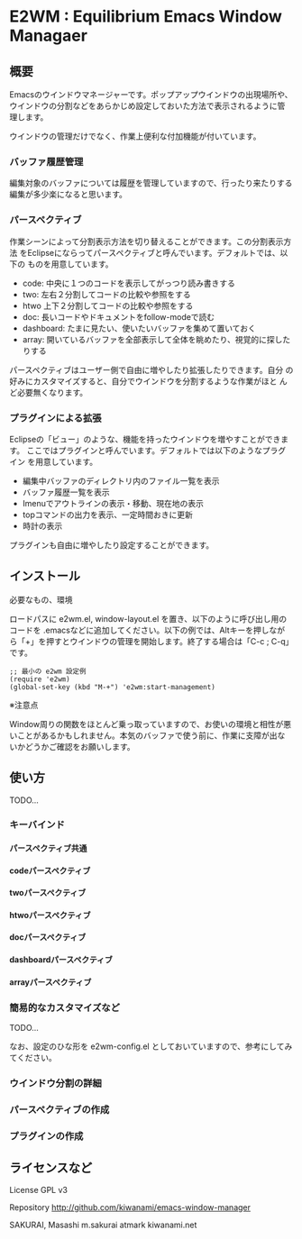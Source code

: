 # E2WM : Equilibrium Emacs Window Managaer

## 概要

Emacsのウインドウマネージャーです。ポップアップウインドウの出現場所や、
ウインドウの分割などをあらかじめ設定しておいた方法で表示されるように管
理します。

ウインドウの管理だけでなく、作業上便利な付加機能が付いています。

### バッファ履歴管理

編集対象のバッファについては履歴を管理していますので、行ったり来たりする
編集が多少楽になると思います。

### パースペクティブ

作業シーンによって分割表示方法を切り替えることができます。この分割表示方法
をEclipseにならってパースペクティブと呼んでいます。デフォルトでは、以下の
ものを用意しています。

- code:  中央に１つのコードを表示してがっつり読み書きする
- two:   左右２分割してコードの比較や参照をする
- htwo   上下２分割してコードの比較や参照をする
- doc:   長いコードやドキュメントをfollow-modeで読む
- dashboard: たまに見たい、使いたいバッファを集めて置いておく
- array: 開いているバッファを全部表示して全体を眺めたり、視覚的に探したりする

パースペクティブはユーザー側で自由に増やしたり拡張したりできます。自分
の好みにカスタマイズすると、自分でウインドウを分割するような作業がほと
んど必要無くなります。

### プラグインによる拡張

Eclipseの「ビュー」のような、機能を持ったウインドウを増やすことができます。
ここではプラグインと呼んでいます。デフォルトでは以下のようなプラグイン
を用意しています。

- 編集中バッファのディレクトリ内のファイル一覧を表示
- バッファ履歴一覧を表示
- Imenuでアウトラインの表示・移動、現在地の表示
- topコマンドの出力を表示、一定時間おきに更新
- 時計の表示

プラグインも自由に増やしたり設定することができます。


## インストール

必要なもの、環境

ロードパスに e2wm.el, window-layout.el を置き、以下のように呼び出し用の
コードを .emacsなどに追加してください。以下の例では、Altキーを押しなが
ら「+」を押すとウインドウの管理を開始します。終了する場合は「C-c ; C-q」
です。

    ;; 最小の e2wm 設定例
    (require 'e2wm)
    (global-set-key (kbd "M-+") 'e2wm:start-management)

※注意点

Window周りの関数をほとんど乗っ取っていますので、お使いの環境と相性が悪
いことがあるかもしれません。本気のバッファで使う前に、作業に支障が出な
いかどうかご確認をお願いします。

## 使い方

TODO...

### キーバインド

#### パースペクティブ共通

#### codeパースペクティブ

#### twoパースペクティブ

#### htwoパースペクティブ

#### docパースペクティブ

#### dashboardパースペクティブ

#### arrayパースペクティブ


### 簡易的なカスタマイズなど

TODO...

なお、設定のひな形を e2wm-config.el としておいていますので、参考にしてみ
てください。


### ウインドウ分割の詳細

### パースペクティブの作成

### プラグインの作成



## ライセンスなど

License
  GPL v3

Repository
  http://github.com/kiwanami/emacs-window-manager

SAKURAI, Masashi
m.sakurai atmark kiwanami.net
